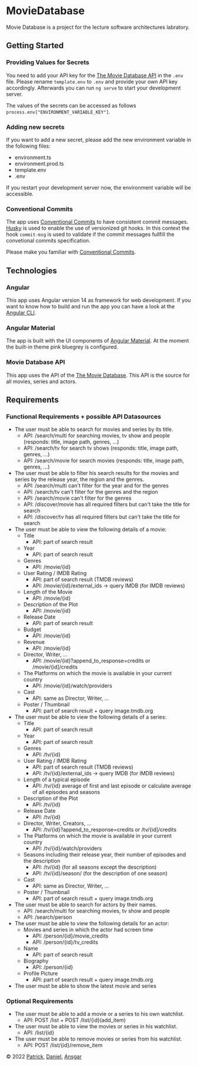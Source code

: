 # MovieDatabase

Movie Database is a project for the lecture software architectures labratory.

## Getting Started

### Providing Values for Secrets

You need to add your API key for the [The Movie Database API](https://www.themoviedb.org/?language=de) in the ``.env`` file.
Please rename ``template.env`` to ``.env`` and provide your own API key accordingly.
Afterwards you can run ``ng serve`` to start your development server.

The values of the secrets can be accessed as follows ``process.env["ENVIRONMENT_VARIABLE_KEY"]``.

### Adding new secrets

If you want to add a new secret, please add the new environment variable in the following files:

* environment.ts
* environment.prod.ts
* template.env
* .env

If you restart your development server now, the environment variable will be accessible.

### Conventional Commits

The app uses [Conventional Commits](https://www.conventionalcommits.org/en/v1.0.0/) to have consistent commit messages.
[Husky](https://typicode.github.io/husky/#/) is used to enable the use of versionized git hooks. In this context the hook ``commit-msg`` is used to validate if the commit messages fullfill the convetional commits specification.

Please make you familiar with [Conventional Commits](https://www.conventionalcommits.org/en/v1.0.0/).

## Technologies

### Angular

This app uses Angular version 14 as framework for web development.
If you want to know how to build and run the app you can have a look at the [Angular CLI](https://angular.io/cli).

### Angular Material

The app is built with the UI components of [Angular Material](https://material.angular.io/).
At the moment the built-in theme pink bluegrey is configured.

### Movie Database API

This app uses the API of the [The Movie Database](https://www.themoviedb.org/?language=de). This API is the source for all movies, series and actors.

## Requirements

### Functional Requirements + possible API Datasources

* The user must be able to search for movies and series by its title.
  * API: /search/multi for searching movies, tv show and people (responds: title, image path, genres, ...)
  * API: /search/tv for search tv shows (responds: title, image path, genres, ...)
  * API: /search/movie for search movies (responds: title, image path, genres, ...)
* The user must be able to filter his search results for the movies and series by the release year, the region and the genres.
  * API: /search/multi can't filter for the year and for the genres 
  * API: /search/tv can't filter for the genres and the region
  * API: /search/movie can't filter for the genres
  * API: /discover/movie has all required filters but can't take the title for search
  * API: /discover/tv has all required filters but can't take the title for search
* The user must be able to view the following details of a movie:
  * Title
    * API: part of search result
  * Year
    * API: part of search result
  * Genres
    * API: /movie/{id}
  * User Rating / IMDB Rating
    * API: part of search result (TMDB reviews)
    * API: /movie/{id}/external_ids -> query IMDB (for IMDB reviews)
  * Length of the Movie
    * API: /movie/{id}
  * Description of the Plot
    * API: /movie/{id}
  * Release Date
    * API: part of search result
  * Budget
    * API: /movie/{id}
  * Revenue
    * API: /movie/{id}
  * Director, Writer, ...
    * API: /movie/{id}?append_to_response=credits or /movie/{id]/credits
  * The Platforms on which the movie is available in your current country
    * API: /movie/{id}/watch/providers
  * Cast
    * API: same as Director, Writer, ...
  * Poster / Thumbnail
    * API: part of search result + query image.tmdb.org
* The user must be able to view the following details of a series:
  * Title
    * API: part of search result
  * Year
    * API: part of search result
  * Genres
    * API: /tv/{id}
  * User Rating / IMDB Rating
    * API: part of search result (TMDB reviews)
    * API: /tv/{id}/external_ids -> query IMDB (for IMDB reviews)
  * Length of a typical episode
    * API: /tv/{id} average of first and last episode or calculate average of all episodes and seasons
  * Description of the Plot
    * API: /tv/{id}
  * Release Date
    * API: /tv/{id}
  * Director, Writer, Creators, ...
    * API: /tv/{id}?append_to_response=credits or /tv/{id]/credits
  * The Platforms on which the movie is available in your current country
    * API: /tv/{id}/watch/providers
  * Seasons including their release year, their number of episodes and the description
    * API: /tv/{id} (for all seasons except the description)
    * API: /tv/{id}/season/ (for the description of one season)
  * Cast
    * API: same as Director, Writer, ...
  * Poster / Thumbnail
    * API: part of search result + query image.tmdb.org
* The user must be able to search for actors by their names.
  * API: /search/multi for searching movies, tv show and people
  * API: /search/person
* The user must be able to view the following details for an actor:
  * Movies and series in which the actor had screen time
    * API: /person/{id}/movie_credits
    * API: /person/{id}/tv_credits
  * Name
    * API: part of search result
  * Biography
    * API: /person/{id}
  * Profile Picture
    * API: part of search result + query image.tmdb.org
* The user must be able to show the latest movie and series

### Optional Requirements
* The user must be able to add a movie or a series to his own watchlist.
  * API: POST /list + POST /list/{id}(add_item)
* The user must be able to view the movies or series in his watchlist.
  * API: /list/{id}
* The user must be able to remove movies or series from his watchlist.
  * API: POST /list/{id}/remove_item

© 2022 [Patrick](https://github.com/patdujmo), [Daniel](https://github.com/linxside), [Ansgar](https://github.com/AnsgarLichter)
